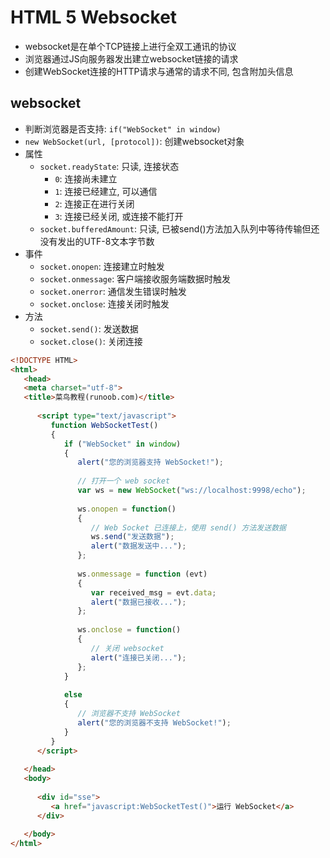 # HTML 5 Websocket

* websocket是在单个TCP链接上进行全双工通讯的协议
* 浏览器通过JS向服务器发出建立websocket链接的请求
* 创建WebSocket连接的HTTP请求与通常的请求不同, 包含附加头信息

## websocket

* 判断浏览器是否支持: `if("WebSocket" in window)`
* `new WebSocket(url, [protocol])`: 创建websocket对象
* 属性
    - `socket.readyState`: 只读, 连接状态
        - `0`: 连接尚未建立
        - `1`: 连接已经建立, 可以通信
        - `2`: 连接正在进行关闭
        - `3`: 连接已经关闭, 或连接不能打开
    - `socket.bufferedAmount`: 只读, 已被send()方法加入队列中等待传输但还没有发出的UTF-8文本字节数
* 事件
    - `socket.onopen`: 连接建立时触发
    - `socket.onmessage`: 客户端接收服务端数据时触发
    - `socket.onerror`: 通信发生错误时触发
    - `socket.onclose`: 连接关闭时触发
* 方法
    - `socket.send()`: 发送数据
    - `socket.close()`: 关闭连接 

```html
<!DOCTYPE HTML>
<html>
   <head>
   <meta charset="utf-8">
   <title>菜鸟教程(runoob.com)</title>
	
      <script type="text/javascript">
         function WebSocketTest()
         {
            if ("WebSocket" in window)
            {
               alert("您的浏览器支持 WebSocket!");
               
               // 打开一个 web socket
               var ws = new WebSocket("ws://localhost:9998/echo");
				
               ws.onopen = function()
               {
                  // Web Socket 已连接上，使用 send() 方法发送数据
                  ws.send("发送数据");
                  alert("数据发送中...");
               };
				
               ws.onmessage = function (evt) 
               { 
                  var received_msg = evt.data;
                  alert("数据已接收...");
               };
				
               ws.onclose = function()
               { 
                  // 关闭 websocket
                  alert("连接已关闭..."); 
               };
            }
            
            else
            {
               // 浏览器不支持 WebSocket
               alert("您的浏览器不支持 WebSocket!");
            }
         }
      </script>
		
   </head>
   <body>
   
      <div id="sse">
         <a href="javascript:WebSocketTest()">运行 WebSocket</a>
      </div>
      
   </body>
</html>
```
